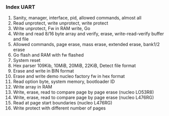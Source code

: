 ### Index UART
01. Sanity, manager, interface, pid, allowed commands, almost all
02. Read unprotect, write unprotect, write protect
03. Write unprotect, Fw in RAM write, Go
04. Write and read 8/16 byte array and verify, erase, write-read-verify buffer and file
05. Allowed commands, page erase, mass erase, extended erase, bank1/2 erase
06. Go flash and RAM with fw flashed
07. System reset
08. Hex parser 109Kib, 10MiB, 20MiB, 22KiB, Detect file format
09. Erase and write in BIN format
10. Erase and write demo nucleo factory fw in hex format 
11. Read option byte, system memory, bootloader ID
12. Write array in RAM
13. Write, erase, read to compare page by page erase (nucleo LO53R8)
14. Write, erase, read to compare page by page erase (nucleo L476RG)
15. Read at page start boundaries (nucleo L476RG)
16. Write protect with different number of pages

